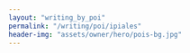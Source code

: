 ```yaml
---
layout: "writing_by_poi"
permalink: "/writing/poi/ipiales"
header-img: "assets/owner/hero/pois-bg.jpg"
---
```

